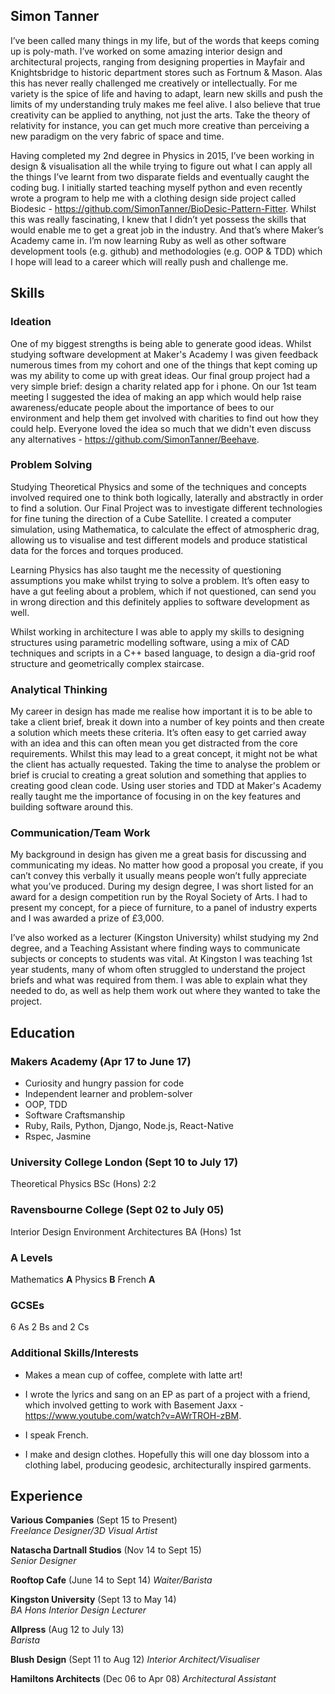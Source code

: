 ## Simon Tanner

I’ve been called many things in my life, but of the words that keeps coming up is poly-math. I’ve worked on some amazing interior design and architectural projects, ranging from designing properties in Mayfair and Knightsbridge to historic department stores such as Fortnum & Mason. Alas this has never really challenged me creatively or intellectually. For me variety is the spice of life and having to adapt, learn new skills and push the limits of my understanding truly makes me feel alive. I also believe that true creativity can be applied to anything, not just the arts. Take the theory of relativity for instance, you can get much more creative than perceiving a new paradigm on the very fabric of space and time.

Having completed my 2nd degree in Physics in 2015, I’ve been working in design & visualisation all the while trying to figure out what I can apply all the things I’ve learnt from two disparate fields and eventually caught the coding bug. I initially started teaching myself python and even recently wrote a program to help me with a clothing design side project called Biodesic - https://github.com/SimonTanner/BioDesic-Pattern-Fitter. Whilst this was really fascinating, I knew that I didn’t yet possess the skills that would enable me to get a great job in the industry. And that’s where Maker’s Academy came in. I’m now learning Ruby as well as other software development tools (e.g. github) and methodologies (e.g. OOP & TDD) which I hope will lead to a career which will really push and challenge me.

## Skills

### Ideation

One of my biggest strengths is being able to generate good ideas. Whilst studying software development at Maker's Academy I was given feedback numerous times from my cohort and one of the things that kept coming up was my ability to come up with great ideas. Our final group project had a very simple brief: design a charity related app for i phone. On our 1st team meeting I suggested the idea of making an app which would help raise awareness/educate people about the importance of bees to our environment and help them get involved with charities to find out how they could help. Everyone loved the idea so much that we didn't even discuss any alternatives - https://github.com/SimonTanner/Beehave.

### Problem Solving

Studying Theoretical Physics and some of the techniques and concepts involved required one to think both logically, laterally and abstractly in order to find a solution. Our Final Project was to investigate different technologies for fine tuning the direction of a Cube Satellite. I created a computer simulation, using Mathematica, to calculate the effect of atmospheric drag, allowing us to visualise and test different models and produce statistical data for the forces and torques produced.

Learning Physics has also taught me the necessity of questioning assumptions you make whilst trying to solve a problem. It’s often easy to have a gut feeling about a problem, which if not questioned, can send you in wrong direction and this definitely applies to software development as well.

Whilst working in architecture I was able to apply my skills to designing structures using parametric modelling software, using a mix of CAD techniques and scripts in a C++ based language, to design a dia-grid roof structure and geometrically complex staircase.


### Analytical Thinking

My career in design has made me realise how important it is to be able to take a client brief, break it down into a number of key points and then create a solution which meets these criteria. It’s often easy to get carried away with an idea and this can often mean you get distracted from the core requirements. Whilst this may lead to a great concept, it might not be what the client has actually requested. Taking the time to analyse the problem or brief is crucial to creating a great solution and something that applies to creating good clean code. Using user stories and TDD at Maker's Academy really taught me the importance of focusing in on the key features and building software around this.

### Communication/Team Work

My background in design has given me a great basis for discussing and communicating my ideas. No matter how good a proposal you create, if you can’t convey this verbally it usually means people won’t fully appreciate what you’ve produced. During my design degree, I was short listed for an award for a design competition run by the Royal Society of Arts. I had to present my concept, for a piece of furniture, to a panel of industry experts and I was awarded a prize of £3,000.

I’ve also worked as a lecturer (Kingston University) whilst studying my 2nd degree, and a Teaching Assistant where finding ways to communicate subjects or concepts to students was vital. At Kingston I was teaching 1st year students, many of whom often struggled to understand the project briefs and what was required from them. I was able to explain what they needed to do, as well as help them work out where they wanted to take the project.



## Education

### Makers Academy (Apr 17 to June 17)

- Curiosity and hungry passion for code
- Independent learner and problem-solver
- OOP, TDD
- Software Craftsmanship
- Ruby, Rails, Python, Django, Node.js, React-Native
- Rspec, Jasmine

### University College London (Sept 10 to July 17)

Theoretical Physics BSc (Hons) 2:2

### Ravensbourne College (Sept 02 to July 05)

Interior Design Environment Architectures BA (Hons) 1st

### A Levels

Mathematics **A**
Physics **B**
French **A**

### GCSEs

6 As 2 Bs and 2 Cs

### Additional Skills/Interests

- Makes a mean cup of coffee, complete with latte art!

- I wrote the lyrics and sang on an EP as part of a project with a friend, which involved getting to work with Basement Jaxx - https://www.youtube.com/watch?v=AWrTROH-zBM.

- I speak French.

- I make and design clothes. Hopefully this will one day blossom into a clothing label, producing geodesic, architecturally inspired garments.


## Experience

**Various Companies** (Sept 15 to Present)    
*Freelance Designer/3D Visual Artist*  

**Natascha Dartnall Studios** (Nov 14 to Sept 15)   
*Senior Designer*

**Rooftop Cafe** (June 14 to Sept 14)
*Waiter/Barista*

**Kingston University** (Sept 13 to May 14)   
*BA Hons Interior Design Lecturer*

**Allpress** (Aug 12 to July 13)   
*Barista*

**Blush Design** (Sept 11 to Aug 12)
*Interior Architect/Visualiser*

**Hamiltons Architects** (Dec 06 to Apr 08)
*Architectural Assistant*

